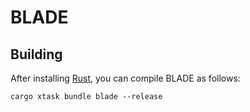 # BLADE

## Building

After installing [Rust](https://rustup.rs/), you can compile BLADE as follows:

```shell
cargo xtask bundle blade --release
```
